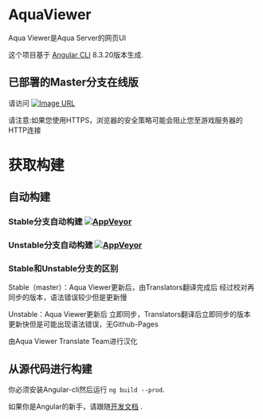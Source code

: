 # AquaViewer

Aqua Viewer是Aqua Server的网页UI

这个项目基于 [Angular CLI](https://github.com/angular/angular-cli) 8.3.20版本生成.

## 已部署的Master分支在线版
请访问 [![Image URL](https://aqua.raspberrymonster.top/favicon.ico)](http://aqua.raspberrymonster.top/)

请注意:如果您使用HTTPS，浏览器的安全策略可能会阻止您至游戏服务器的HTTP连接

# 获取构建

## 自动构建

### Stable分支自动构建 [![AppVeyor](https://img.shields.io/appveyor/build/RERASER/Aqua-Viewer-Unofficial-Chinese-Translate?style=flat&logo=appveyor)](https://ci.appveyor.com/project/RERASER/aqua-viewer-unofficial-chinese-translate/build/artifacts)

### Unstable分支自动构建 [![AppVeyor](https://img.shields.io/appveyor/build/RERASER/aqua-viewer-unofficial-chinese-translate-unstable)](https://ci.appveyor.com/project/RERASER/aqua-viewer-unofficial-chinese-translate-unstable/build/artifacts)	

### Stable和Unstable分支的区别
Stable（master）：Aqua Viewer更新后，由Translators翻译完成后 经过校对再同步的版本，语法错误较少但是更新慢

Unstable：Aqua Viewer更新后 立即同步，Translators翻译后立即同步的版本 更新快但是可能出现语法错误，无Github-Pages

由Aqua Viewer Translate Team进行汉化

## 从源代码进行构建
你必须安装Angular-cli然后运行 `ng build --prod`.

如果你是Angular的新手，请跟随[开发文档](https://angular.cn/guide/deployment) .


